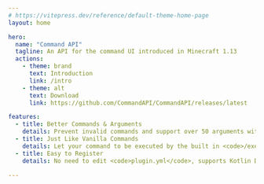 ```yaml
---
# https://vitepress.dev/reference/default-theme-home-page
layout: home

hero:
  name: "Command API"
  tagline: An API for the command UI introduced in Minecraft 1.13
  actions:
    - theme: brand
      text: Introduction
      link: /intro
    - theme: alt
      text: Download
      link: https://github.com/CommandAPI/CommandAPI/releases/latest

features:
  - title: Better Commands & Arguments
    details: Prevent invalid commands and support over 50 arguments with built-in error checking, suggestions, tooltips, and precise permission.
  - title: Just Like Vanilla Commands
    details: Let your command to be executed by the built in <code>/execute</code> command, commandblocks, functions and tags.
  - title: Easy to Register
    details: No need to edit <code>plugin.yml</code>, supports Kotlin DSL, and Brigadier-like <code>CommandTree</code>. And provide detailed documentation.

---
```


<br/>
